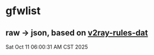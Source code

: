 # gfwlist
## raw -> json, based on [v2ray-rules-dat](https://github.com/Loyalsoldier/v2ray-rules-dat)
Sat Oct 11 06:00:31 AM CST 2025

